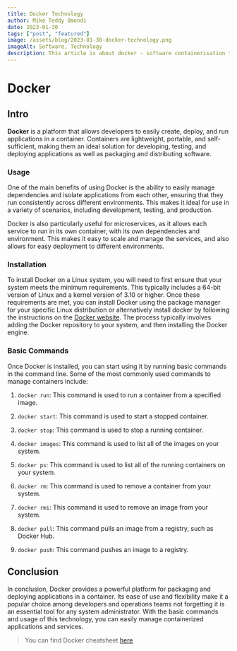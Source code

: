 ```yaml
---
title: Docker Technology
author: Mike Teddy Omondi
date: 2023-01-30
tags: ["post", "featured"]
image: /assets/blog/2023-01-30-docker-technology.png
imageAlt: Software, Technology
description: This article is about docker - software containerisation technology.
---
```


# Docker

## Intro

**Docker** is a platform that allows developers to easily create, deploy, and run applications in a container. Containers are lightweight, portable, and self-sufficient, making them an ideal solution for developing, testing, and deploying applications as well as packaging and distributing software.

### Usage

One of the main benefits of using Docker is the ability to easily manage dependencies and isolate applications from each other, ensuring that they run consistently across different environments. This makes it ideal for use in a variety of scenarios, including development, testing, and production.

Docker is also particularly useful for microservices, as it allows each service to run in its own container, with its own dependencies and environment. This makes it easy to scale and manage the services, and also allows for easy deployment to different environments.

### Installation

To install Docker on a Linux system, you will need to first ensure that your system meets the minimum requirements. This typically includes a 64-bit version of Linux and a kernel version of 3.10 or higher. Once these requirements are met, you can install Docker using the package manager for your specific Linux distribution or alternatively install docker by following the instructions on the [Docker website](https://docker.com). The process typically involves adding the Docker repository to your system, and then installing the Docker engine.

### Basic Commands

Once Docker is installed, you can start using it by running basic commands in the command line. Some of the most commonly used commands to manage containers include:

1. `docker run`: This command is used to run a container from a specified image.
  
2. `docker start`: This command is used to start a stopped container.
  
3. `docker stop`: This command is used to stop a running container.
  
4. `docker images`: This command is used to list all of the images on your system.
  
5. `docker ps`: This command is used to list all of the running containers on your system.
  
6. `docker rm`: This command is used to remove a container from your system.
  
7. `docker rmi`: This command is used to remove an image from your system.
  
8. `docker pull`: This command pulls an image from a registry, such as Docker Hub.
  
9. `docker push`: This command pushes an image to a registry.
  
## Conclusion

In conclusion, Docker provides a powerful platform for packaging and deploying applications in a container. Its ease of use and flexibility make it a popular choice among developers and operations teams not forgetting it is an essential tool for any system administrator. With the basic commands and usage of this technology, you can easily manage containerized applications and services.

> You can find Docker cheatsheet [here](https://docs.docker.com/get-started/docker_cheatsheet.pdf)
